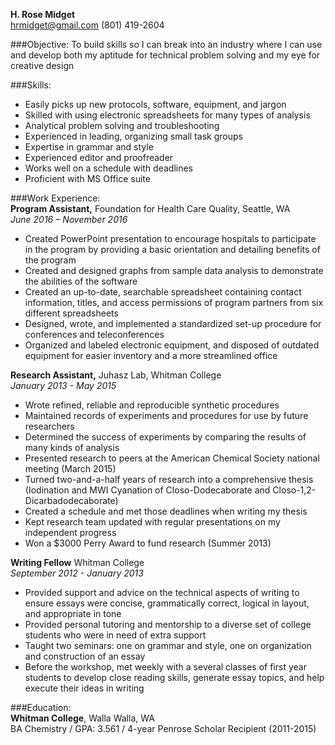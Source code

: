 **H. Rose Midget**  
hrmidget@gmail.com
(801) 419-2604

###Objective: 
To build skills so I can break into an industry where I can use and develop both my aptitude for technical problem solving and my eye for creative design   

###Skills: 
*   Easily picks up new protocols, software, equipment, and jargon  
*   Skilled with using electronic spreadsheets for many types of analysis
*   Analytical problem solving and troubleshooting
*   Experienced in leading, organizing small task groups
*   Expertise in grammar and style
*   Experienced editor and proofreader
*   Works well on a schedule with deadlines
*   Proficient with MS Office suite  

###Work Experience:  
**Program Assistant,** Foundation for Health Care Quality, Seattle, WA  
*June 2016 – November 2016*

*   Created PowerPoint presentation to encourage hospitals to participate in the program by providing a basic orientation and detailing benefits of the program
*   Created and designed graphs from sample data analysis to demonstrate the abilities of the software
*   Created an up-to-date, searchable spreadsheet containing contact information, titles, and access permissions of program partners from six different spreadsheets
*   Designed, wrote, and implemented a standardized set-up procedure for conferences and teleconferences
*   Organized and labeled electronic equipment, and disposed of outdated equipment for easier inventory and a more streamlined office

**Research Assistant,** Juhasz Lab, Whitman College  
*January 2013 - May 2015*  
 
*   Wrote refined, reliable and reproducible synthetic procedures
*   Maintained records of experiments and procedures for use by future researchers
*   Determined the success of experiments by comparing the results of many kinds of analysis
*   Presented research to peers at the American Chemical Society national meeting (March 2015)
*   Turned two-and-a-half years of research into a comprehensive thesis (Iodination and MWI Cyanation of Closo-Dodecaborate and Closo-1,2-Dicarbadodecaborate)
*   Created a schedule and met those deadlines when writing my thesis
*   Kept research team updated with regular presentations on my independent progress
*   Won a $3000 Perry Award to fund research (Summer 2013)


**Writing Fellow** Whitman College  
*September 2012 - January 2013*  

*   Provided support and advice on the technical aspects of writing to ensure essays were concise, grammatically correct, logical in layout, and appropriate in tone
*   Provided personal tutoring and mentorship to a diverse set of college students who were in need of extra support
*   Taught two seminars: one on grammar and style, one on organization and construction of an essay
*   Before the workshop, met weekly with a several classes of first year students to develop close reading skills, generate essay topics, and help execute their ideas in writing

###Education:  
**Whitman College**, Walla Walla, WA  
BA Chemistry / GPA: 3.561 / 4-year Penrose Scholar Recipient (2011-2015)

